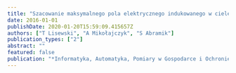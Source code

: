 ```yaml
---
title: "Szacowanie maksymalnego pola elektrycznego indukowanego w ciele człowieka przez zewnętrzne pole magnetyczne"
date: 2016-01-01
publishDate: 2020-01-20T15:59:09.415657Z
authors: ["T Lisewski", "A Mikołajczyk", "S Abramik"]
publication_types: ["2"]
abstract: ""
featured: false
publication: "*Informatyka, Automatyka, Pomiary w Gospodarce i Ochronie Środowiska*"
---
```


